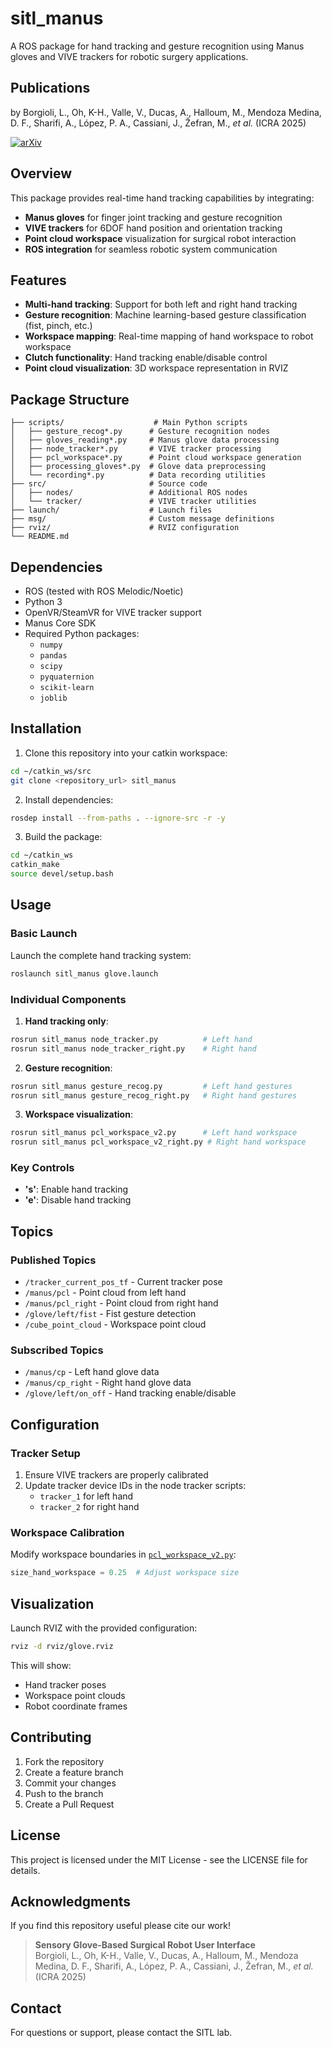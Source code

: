 # sitl_manus

A ROS package for hand tracking and gesture recognition using Manus gloves and VIVE trackers for robotic surgery applications.


## Publications

by  Borgioli, L., Oh, K-H., Valle, V., Ducas, A., Halloum, M., Mendoza Medina, D. F., Sharifi, A., López, P. A., Cassiani, J., Žefran, M., *et al.* (ICRA 2025)

[![arXiv](https://img.shields.io/badge/arXiv-Paper-red?logo=arxiv)](https://arxiv.org/pdf/2403.13941)  
## Overview

This package provides real-time hand tracking capabilities by integrating:
- **Manus gloves** for finger joint tracking and gesture recognition
- **VIVE trackers** for 6DOF hand position and orientation tracking
- **Point cloud workspace** visualization for surgical robot interaction
- **ROS integration** for seamless robotic system communication

## Features

- **Multi-hand tracking**: Support for both left and right hand tracking
- **Gesture recognition**: Machine learning-based gesture classification (fist, pinch, etc.)
- **Workspace mapping**: Real-time mapping of hand workspace to robot workspace
- **Clutch functionality**: Hand tracking enable/disable control
- **Point cloud visualization**: 3D workspace representation in RVIZ

## Package Structure

```
├── scripts/                    # Main Python scripts
│   ├── gesture_recog*.py      # Gesture recognition nodes
│   ├── gloves_reading*.py     # Manus glove data processing
│   ├── node_tracker*.py       # VIVE tracker processing
│   ├── pcl_workspace*.py      # Point cloud workspace generation
│   ├── processing_gloves*.py  # Glove data preprocessing
│   └── recording*.py          # Data recording utilities
├── src/                       # Source code
│   ├── nodes/                 # Additional ROS nodes
│   └── tracker/               # VIVE tracker utilities
├── launch/                    # Launch files
├── msg/                       # Custom message definitions
├── rviz/                      # RVIZ configuration
└── README.md
```

## Dependencies

- ROS (tested with ROS Melodic/Noetic)
- Python 3
- OpenVR/SteamVR for VIVE tracker support
- Manus Core SDK
- Required Python packages:
  - `numpy`
  - `pandas`
  - `scipy`
  - `pyquaternion`
  - `scikit-learn`
  - `joblib`

## Installation

1. Clone this repository into your catkin workspace:
```bash
cd ~/catkin_ws/src
git clone <repository_url> sitl_manus
```

2. Install dependencies:
```bash
rosdep install --from-paths . --ignore-src -r -y
```

3. Build the package:
```bash
cd ~/catkin_ws
catkin_make
source devel/setup.bash
```

## Usage

### Basic Launch
Launch the complete hand tracking system:
```bash
roslaunch sitl_manus glove.launch
```

### Individual Components

1. **Hand tracking only**:
```bash
rosrun sitl_manus node_tracker.py          # Left hand
rosrun sitl_manus node_tracker_right.py    # Right hand
```

2. **Gesture recognition**:
```bash
rosrun sitl_manus gesture_recog.py         # Left hand gestures
rosrun sitl_manus gesture_recog_right.py   # Right hand gestures
```

3. **Workspace visualization**:
```bash
rosrun sitl_manus pcl_workspace_v2.py      # Left hand workspace
rosrun sitl_manus pcl_workspace_v2_right.py # Right hand workspace
```

### Key Controls
- **'s'**: Enable hand tracking
- **'e'**: Disable hand tracking

## Topics

### Published Topics
- `/tracker_current_pos_tf` - Current tracker pose
- `/manus/pcl` - Point cloud from left hand
- `/manus/pcl_right` - Point cloud from right hand  
- `/glove/left/fist` - Fist gesture detection
- `/cube_point_cloud` - Workspace point cloud

### Subscribed Topics
- `/manus/cp` - Left hand glove data
- `/manus/cp_right` - Right hand glove data
- `/glove/left/on_off` - Hand tracking enable/disable

## Configuration

### Tracker Setup
1. Ensure VIVE trackers are properly calibrated
2. Update tracker device IDs in the node tracker scripts:
   - `tracker_1` for left hand
   - `tracker_2` for right hand

### Workspace Calibration
Modify workspace boundaries in [`pcl_workspace_v2.py`](scripts/pcl_workspace_v2.py):
```python
size_hand_workspace = 0.25  # Adjust workspace size
```

## Visualization

Launch RVIZ with the provided configuration:
```bash
rviz -d rviz/glove.rviz
```

This will show:
- Hand tracker poses
- Workspace point clouds
- Robot coordinate frames

## Contributing

1. Fork the repository
2. Create a feature branch
3. Commit your changes
4. Push to the branch
5. Create a Pull Request

## License

This project is licensed under the MIT License - see the LICENSE file for details.

## Acknowledgments
If you find this repository useful please cite our work!

> **Sensory Glove-Based Surgical Robot User Interface**  
> Borgioli, L., Oh, K-H., Valle, V., Ducas, A., Halloum, M., Mendoza Medina, D. F., Sharifi, A., López, P. A., Cassiani, J., Žefran, M., *et al.* (ICRA 2025)

## Contact

For questions or support, please contact the SITL lab.
